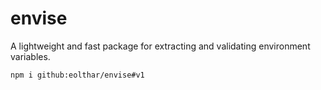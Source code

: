# envise
A lightweight and fast package for extracting and validating environment variables.

```
npm i github:eolthar/envise#v1
```
